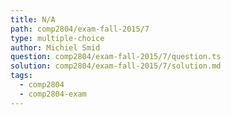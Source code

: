```yaml
---
title: N/A
path: comp2804/exam-fall-2015/7
type: multiple-choice
author: Michiel Smid
question: comp2804/exam-fall-2015/7/question.ts
solution: comp2804/exam-fall-2015/7/solution.md
tags:
  - comp2804
  - comp2804-exam
---
```

